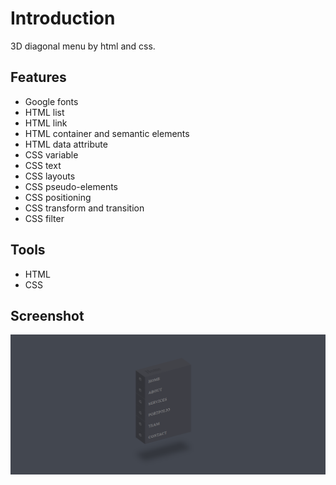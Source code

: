# Introduction

3D diagonal menu by html and css.

## Features

- Google fonts
- HTML list
- HTML link
- HTML container and semantic elements
- HTML data attribute
- CSS variable
- CSS text
- CSS layouts
- CSS pseudo-elements
- CSS positioning
- CSS transform and transition
- CSS filter

## Tools

- HTML
- CSS

## Screenshot

![Screenshot of circle hover effect exercise](/preview.png)
